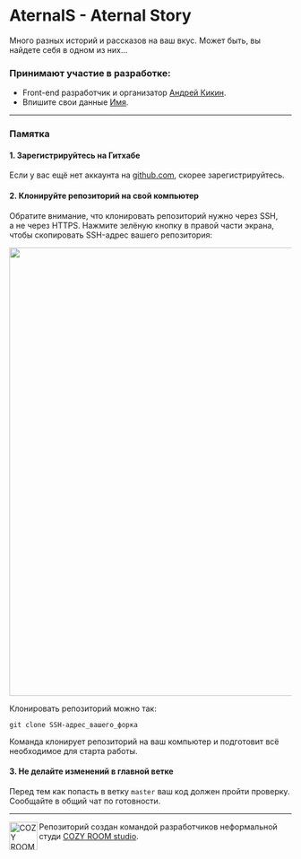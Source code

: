# AternalS  -  Aternal Story
Много разных историй и рассказов на ваш вкус. Может быть, вы найдете себя в одном из них...

### Принимают участие в разработке:
* Front-end разработчик и организатор [Андрей Кикин](https://github.com/Fitjet).
* Впишите свои данные [Имя](https://ssylka-na-resurs).

---

### Памятка

#### 1. Зарегистрируйтесь на Гитхабе

Если у вас ещё нет аккаунта на [github.com](https://github.com/join), скорее зарегистрируйтесь.

#### 2. Клонируйте репозиторий на свой компьютер

Обратите внимание, что клонировать репозиторий нужно через SSH, а не через HTTPS. Нажмите зелёную кнопку в правой части экрана, чтобы скопировать SSH-адрес вашего репозитория:

<img width="800" alt="" src="https://i.ibb.co/xCWZnY3/image.png">

Клонировать репозиторий можно так:

```
git clone SSH-адрес_вашего_форка
```

Команда клонирует репозиторий на ваш компьютер и подготовит всё необходимое для старта работы.

#### 3. Не делайте изменений в главной ветке

Перед тем как попасть в ветку `master` ваш код должен пройти проверку. Сообщайте в общий чат по готовности.

---

<img align="left" width="50" height="50" alt="COZY ROOM studio" src="https://i.ibb.co/6vbvCz2/image.png">

Репозиторий создан командой разработчиков неформальной студи [COZY ROOM studio](https://t.me/COZY_ROOM_st_News).
